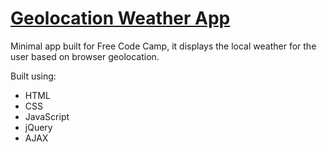 # [Geolocation Weather App](https://leoreeves.github.io/projects/geolocation-weather-app/)

Minimal app built for Free Code Camp, it displays the local weather for the user based on browser geolocation.

Built using:

- HTML
- CSS
- JavaScript
- jQuery
- AJAX